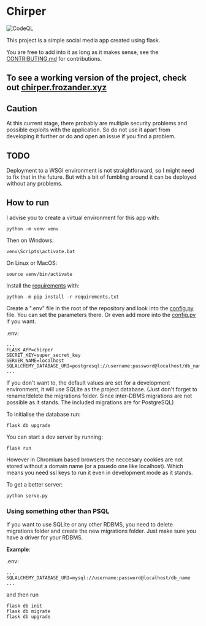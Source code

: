 # Chirper

![CodeQL](https://github.com/Frozander/Chirper/workflows/CodeQL/badge.svg)

This project is a simple social media app created using flask.

You are free to add into it as long as it makes sense, see the [CONTRIBUTING.md](CONTRIBUTING.md) for contributions.

## To see a working version of the project, check out [chirper.frozander.xyz](https://chirper.frozander.xyz)

## Caution
At this current stage, there probably are multiple security problems and possible exploits with the application. So do not use it apart from developing it further or do and open an issue if you find a problem.

## TODO
Deployment to a WSGI environment is not straightforward, so I might need to fix that in the future. But with a bit of fumbling around it can be deployed without any problems.

## How to run
I advise you to create a virtual environment for this app with:
```
python -m venv venv
```
Then on Windows:
```
venv\Scripts\activate.bat
```

On Linux or MacOS:
```
source venv/bin/activate
```

Install the [requirements](requirements.txt) with:
```
python -m pip install -r requirements.txt
```

Create a ".env" file in the root of the repository and look into the [config.py](chirper/config.py) file. You can set the parameters there. Or even add more into the [config.py](chirper/config.py) if you want.

.env:
```
...
FLASK_APP=chirper
SECRET_KEY=super_secret_key
SERVER_NAME=localhost
SQLALCHEMY_DATABASE_URI=postgresql://username:password@localhost/db_name
...
```

If you don't want to, the default values are set for a development environment, it will use SQLite as the project database. (Just don't forget to rename/delete the migrations folder. Since inter-DBMS migrations are not possible as it stands. The included migrations are for PostgreSQL)

To initialise the database run:
```
flask db upgrade
```

You can start a dev server by running:
```
flask run
```
However in Chromium based browsers the neccesary cookies are not stored without a domain name (or a psuedo one like localhost). Which means you need ssl keys to run it even in development mode as it stands.

To get a better server:
```
python serve.py
```

### Using something other than PSQL
If you want to use SQLite or any other RDBMS, you need to delete migrations folder and create the new migrations folder. Just make sure you have a driver for your RDBMS.

**Example**: 

.env:
```
...
SQLALCHEMY_DATABASE_URI=mysql://username:password@localhost/db_name
...
```

and then run

```
flask db init
flask db migrate
flask db upgrade
```
